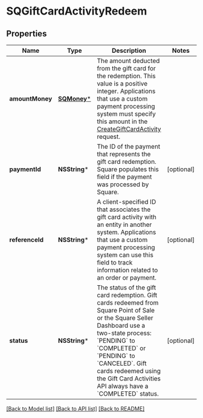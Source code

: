 # SQGiftCardActivityRedeem

## Properties
Name | Type | Description | Notes
------------ | ------------- | ------------- | -------------
**amountMoney** | [**SQMoney***](SQMoney.md) | The amount deducted from the gift card for the redemption. This value is a positive integer.  Applications that use a custom payment processing system must specify this amount in the  [CreateGiftCardActivity](https://developer.squareup.com/reference/square_2023-10-18/gift-card-activities-api/create-gift-card-activity) request. | 
**paymentId** | **NSString*** | The ID of the payment that represents the gift card redemption. Square populates this field  if the payment was processed by Square. | [optional] 
**referenceId** | **NSString*** | A client-specified ID that associates the gift card activity with an entity in another system.   Applications that use a custom payment processing system can use this field to track information related to an order or payment. | [optional] 
**status** | **NSString*** | The status of the gift card redemption. Gift cards redeemed from Square Point of Sale or the  Square Seller Dashboard use a two-state process: &#x60;PENDING&#x60;  to &#x60;COMPLETED&#x60; or &#x60;PENDING&#x60; to  &#x60;CANCELED&#x60;. Gift cards redeemed using the Gift Card Activities API  always have a &#x60;COMPLETED&#x60; status. | [optional] 

[[Back to Model list]](../README.md#documentation-for-models) [[Back to API list]](../README.md#documentation-for-api-endpoints) [[Back to README]](../README.md)


